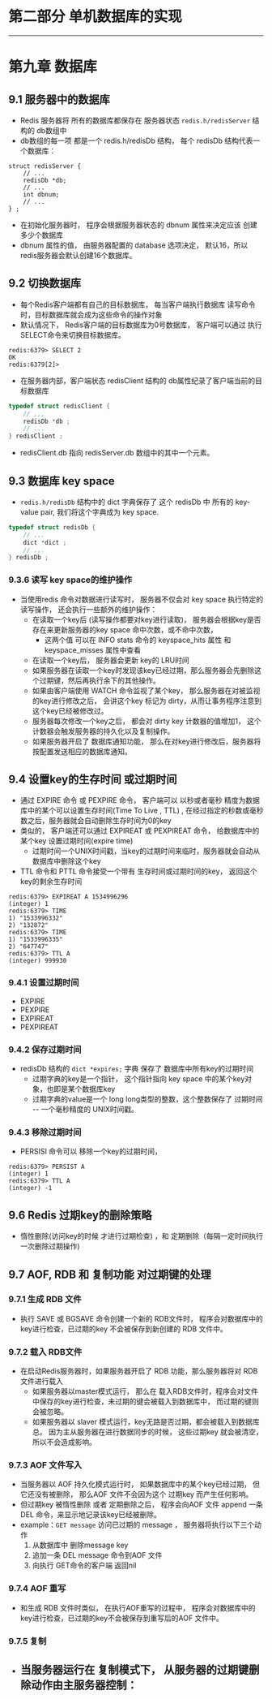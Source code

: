 
# 第二部分 单机数据库的实现

---

# 第九章 数据库

## 9.1 服务器中的数据库

 - Redis 服务器将 所有的数据库都保存在 服务器状态 `redis.h/redisServer` 结构的 db数组中
 - db数组的每一项 都是一个 redis.h/redisDb 结构， 每个 redisDb 结构代表一个数据库：

```
struct redisServer {
    // ...
    redisDb *db;
    // ... 
    int dbnum;
    // ...
} ;
```

 - 在初始化服务器时， 程序会根据服务器状态的 dbnum 属性来决定应该 创建多少个数据库
 - dbnum 属性的值， 由服务器配置的 database 选项决定， 默认16，所以redis服务器会默认创建16个数据库。


## 9.2 切换数据库

 - 每个Redis客户端都有自己的目标数据库， 每当客户端执行数据库 读写命令时，目标数据库就会成为这些命令的操作对象
 - 默认情况下， Redis客户端的目标数据库为0号数据库， 客户端可以通过 执行 SELECT命令来切换目标数据库。

```
redis:6379> SELECT 2
OK
redis:6379[2]>
```

 - 在服务器内部，客户端状态 redisClient 结构的 db属性纪录了客户端当前的目标数据库

```c
typedef struct redisClient {
    // ,,,
    redisDb *db ;
    // ...
} redisClient ;
```

 - redisClient.db 指向 redisServer.db 数组中的其中一个元素。


## 9.3 数据库 key space

 - `redis.h/redisDb` 结构中的 dict 字典保存了 这个 redisDb 中 所有的 key-value pair, 我们将这个字典成为 key space.

```c
typedef struct redisDb {
    // ...
    dict *dict ;
    // ...
} redisDb ;
```


### 9.3.6 读写 key space的维护操作

 - 当使用redis 命令对数据进行读写时， 服务器不仅会对 key space 执行特定的读写操作， 还会执行一些额外的维护操作：
    - 在读取一个key后 (读写操作都要对key进行读取)， 服务器会根据key是否存在来更新服务器的key space 命中次数，或不命中次数，
        - 这两个值 可以在 INFO stats 命令的 keyspace_hits 属性 和 keyspace_misses 属性中查看
    - 在读取一个key后， 服务器会更新 key的 LRU时间
    - 如果服务器在读取一个key时发现该key已经过期，那么服务器会先删除这个过期键，然后再执行余下的其他操作。 
    - 如果由客户端使用 WATCH 命令监视了某个key， 那么服务器在对被监视的key进行修改之后， 会讲这个key 标记为 dirty，从而让事务程序注意到 这个key已经被修改过。
    - 服务器每次修改一个key之后， 都会对 dirty key 计数器的值增加1， 这个计数器会触发服务器的持久化以及复制操作。
    - 如果服务器开启了 数据库通知功能， 那么在对key进行修改后，服务器将按配置发送相应的数据库通知。


## 9.4 设置key的生存时间 或过期时间

 - 通过 EXPIRE 命令 或 PEXPIRE 命令， 客户端可以 以秒或者毫秒 精度为数据库中的某个可以设置生存时间(Time To Live , TTL) , 在经过指定的秒数或毫秒数之后，服务器就会自动删除生存时间为0的key
 - 类似的， 客户端还可以通过 EXPIREAT 或 PEXPIREAT 命令， 给数据库中的某个key 设置过期时间(expire time)
    - 过期时间一个UNIX时间戳，当key的过期时间来临时，服务器就会自动从数据库中删除这个key
 - TTL 命令和 PTTL 命令接受一个带有 生存时间或过期时间的key， 返回这个key的剩余生存时间


```
redis:6379> EXPIREAT A 1534996296
(integer) 1
redis:6379> TIME
1) "1533996332"
2) "132872"
redis:6379> TIME
1) "1533996335"
2) "647747"
redis:6379> TTL A
(integer) 999930
``` 


### 9.4.1 设置过期时间

 - EXPIRE <key> <ttl>
 - PEXPIRE <key> <ttl>
 - EXPIREAT <key> <timestamp>
 - PEXPIREAT <key> <timestamp>


### 9.4.2 保存过期时间

 - redisDb 结构的 `dict *expires;` 字典 保存了 数据库中所有key的过期时间
    - 过期字典的key是一个指针， 这个指针指向 key space 中的某个key对象，也即是某个数据库key
    - 过期字典的value是一个 long long类型的整数，这个整数保存了 过期时间 -- 一个毫秒精度的 UNIX时间戳。


### 9.4.3 移除过期时间

 - PERSISI 命令可以 移除一个key的过期时间，


```
redis:6379> PERSIST A
(integer) 1
redis:6379> TTL A
(integer) -1
```


## 9.6 Redis 过期key的删除策略

 - 惰性删除(访问key的时候 才进行过期检查) ，和 定期删除（每隔一定时间执行一次删除过期操作)


## 9.7 AOF, RDB 和 复制功能 对过期键的处理

### 9.7.1 生成 RDB 文件

 - 执行 SAVE 或 BGSAVE 命令创建一个新的 RDB文件时， 程序会对数据库中的key进行检查，已过期的key 不会被保存到新创建的 RDB 文件中。

### 9.7.2 载入 RDB文件

 - 在启动Redis服务器时，如果服务器开启了 RDB 功能，那么服务器将对 RDB 文件进行载入
    - 如果服务器以master模式运行， 那么在 载入RDB文件时，程序会对文件中保存的key进行检查，未过期的键会被载入到数据库中， 而过期的键则会被忽略。
    - 如果服务器以 slaver 模式运行，key无路是否过期，都会被载入到数据库总。 因为主从服务器在进行数据同步的时候， 这些过期key 就会被清空，所以不会造成影响。


### 9.7.3 AOF 文件写入

 - 当服务器以 AOF 持久化模式运行时， 如果数据库中的某个key已经过期， 但它还没有被删除， 那么AOF 文件不会因为这个 过期key 而产生任何影响。
 - 但过期key 被惰性删除 或者 定期删除之后， 程序会向AOF 文件 append 一条 DEL 命令，来显示地记录该key已经被删除。
 - example：`GET message` 访问已过期的 message ， 服务器将执行以下三个动作
    1. 从数据库中 删除message key
    2. 追加一条 DEL message 命令到AOF 文件
    3. 向执行 GET命令的客户端 返回nil


### 9.7.4 AOF 重写

 - 和生成 RDB 文件时类似， 在执行AOF重写的过程中， 程序会对数据库中的key进行检查，已过期的key不会被保存到重写后的AOF 文件中。


### 9.7.5 复制
 
 - 当服务器运行在 复制模式下， 从服务器的过期键删除动作由主服务器控制：
    - 















